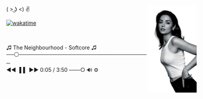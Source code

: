 <!--## Hi there 👋

Backend Developer | Python & Django  <br>
Curently learning Java

<hr>

ALIVE :
ﮩ٨ـﮩﮩ٨ﮩـ٨ـﮩﮩ٨ـ
<br>
-->
<p align="left">
  <img src="anna.png" align="right" width="130" />
  ( > ͜ʖ <) ✌ <br>

[![wakatime](https://wakatime.com/badge/user/61adc4fc-dd1b-43be-a6ef-482ed0fe8ec3.svg?style=social)](https://wakatime.com/@tohirdjons) <br>


<br>
<br>
  ♫ The Neighbourhood - Softcore ♫ <br>
  ──⚪️─────────────────────────────────── <br>
  ◄◄ ▐▐⠀►►            0:05 / 3:50 ───○ 🔊   ⚙️
</p>

<!--
**justlivefree/justlivefree** is a ✨ _special_ ✨ repository because its `README.md` (this file) appears on your GitHub profile.

Here are some ideas to get you started:

- 🔭 I’m currently working on ...
- 🌱 I’m currently learning ...
- 👯 I’m looking to collaborate on ...
- 🤔 I’m looking for help with ...
- 💬 Ask me about ...
- 📫 How to reach me: ...
- 😄 Pronouns: ...
- ⚡ Fun fact: ...
-->
